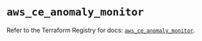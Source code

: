 # `aws_ce_anomaly_monitor`

Refer to the Terraform Registry for docs: [`aws_ce_anomaly_monitor`](https://registry.terraform.io/providers/hashicorp/aws/6.14.1/docs/resources/ce_anomaly_monitor).
